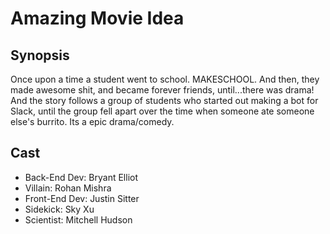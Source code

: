 # Amazing Movie Idea

## Synopsis

Once upon a time a student went to school. MAKESCHOOL. And then, they made awesome shit, and became forever friends, until...there was drama! And the story follows a group of students who started out making a bot for Slack, until the group fell apart over the time when someone ate someone else's burrito. Its a epic drama/comedy.

## Cast

- Back-End Dev: Bryant Elliot
- Villain: Rohan Mishra
- Front-End Dev: Justin Sitter
- Sidekick: Sky Xu
- Scientist: Mitchell Hudson
